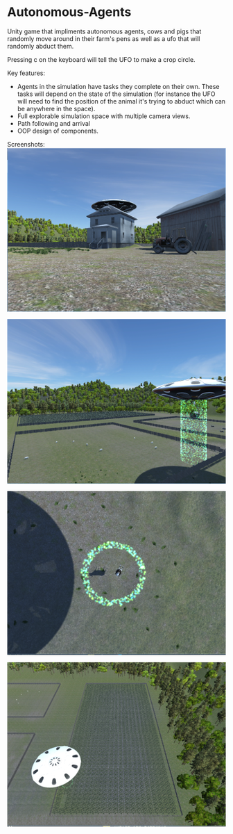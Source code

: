 # Autonomous-Agents
Unity game that impliments autonomous agents, cows and pigs that randomly move around in their farm's pens as well as a ufo that will randomly abduct them. 

Pressing c on the keyboard will tell the UFO to make a crop circle.

Key features:

- Agents in the simulation have tasks they complete on their own. These tasks will depend on the state of the simulation 
(for instance the UFO will need to find the position of the animal it's trying to abduct which can be anywhere in the space).
- Full explorable simulation space with multiple camera views.
- Path following and arrival
- OOP design of components.

Screenshots:
![Screen Shot](/screenshots/1.PNG?raw=true "1")

![Screen Shot](/screenshots/2.PNG?raw=true "2")

![Screen Shot](/screenshots/3.PNG?raw=true "3")

![Screen Shot](/screenshots/4.PNG?raw=true "4")
